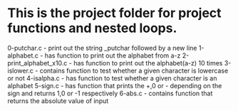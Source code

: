 # This is the project folder for project functions and nested loops.
0-putchar.c - print out the string _putchar followed by a new line
1-alphabet.c - has function to print out the alphabet from a-z
2-print_alphabet_x10.c - has function to print out the alphabet(a-z)  10 times
3-islower.c - contains function to test whether a given character is lowercase or not
4-isalpha.c - has function to test whether a given character is an alphabet
5-sign.c - has function that prints the +,0 or - depending on the sign and returns 1,0 or -1 respectively
6-abs.c - contains function that returns the absolute value of input
